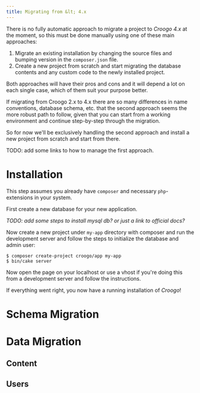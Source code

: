 ```yaml
---
title: Migrating from &lt; 4.x
---
```


There is no fully automatic approach to migrate a
 project to _Croogo 4.x_ at the moment, so this must be done
 manually using one of these main approaches:
1) Migrate an existing installation by changing the source files
and bumping version in the `composer.json` file.
2) Create a new project from scratch and start migrating the
database contents and any custom code to the newly installed project.

Both approaches will have their pros and cons and it will depend a lot on
each single case, which of them suit your purpose better.

If migrating from Croogo 2.x to 4.x there are so many differences
in name conventions, database schema, etc. that the second approach
seems the more robust path to follow, given that you can start from a working
environment and continue step-by-step through the migration.


So for now we'll be exclusively handling the second approach and install
a new project from scratch and start from there.

TODO: add some links to how to manage the first approach.

# Installation
This step assumes you already have `composer` and necessary `php`-extensions
in your system.

First create a new database for your new application.

*TODO: add some steps to install mysql db? or just a link to
official docs?*

Now create a new project under `my-app` directory with composer and
run the development server and follow the steps to initialize the
database and admin user:

```shell
$ composer create-project croogo/app my-app
$ bin/cake server
```
Now open the page on your localhost or use a vhost if you're doing
this from a development server and follow the instructions.

If everything went right, you now have a running installation of _Croogo_!

# Schema Migration

# Data Migration

## Content

## Users

